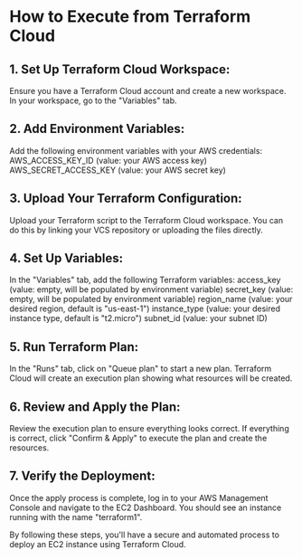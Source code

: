 # How to Execute from Terraform Cloud

## 1. Set Up Terraform Cloud Workspace:

Ensure you have a Terraform Cloud account and create a new workspace.
In your workspace, go to the "Variables" tab.

## 2. Add Environment Variables:
Add the following environment variables with your AWS credentials:
AWS_ACCESS_KEY_ID (value: your AWS access key)
AWS_SECRET_ACCESS_KEY (value: your AWS secret key)

## 3. Upload Your Terraform Configuration:
Upload your Terraform script to the Terraform Cloud workspace. You can do this by linking your VCS repository or uploading the files directly.

## 4. Set Up Variables:
In the "Variables" tab, add the following Terraform variables:
access_key (value: empty, will be populated by environment variable)
secret_key (value: empty, will be populated by environment variable)
region_name (value: your desired region, default is "us-east-1")
instance_type (value: your desired instance type, default is "t2.micro")
subnet_id (value: your subnet ID)

## 5. Run Terraform Plan:
In the "Runs" tab, click on "Queue plan" to start a new plan. Terraform Cloud will create an execution plan showing what resources will be created.

## 6. Review and Apply the Plan:
Review the execution plan to ensure everything looks correct.
If everything is correct, click "Confirm & Apply" to execute the plan and create the resources.

## 7. Verify the Deployment:
Once the apply process is complete, log in to your AWS Management Console and navigate to the EC2 Dashboard. You should see an instance running with the name "terraform1".

By following these steps, you'll have a secure and automated process to deploy an EC2 instance using Terraform Cloud.







